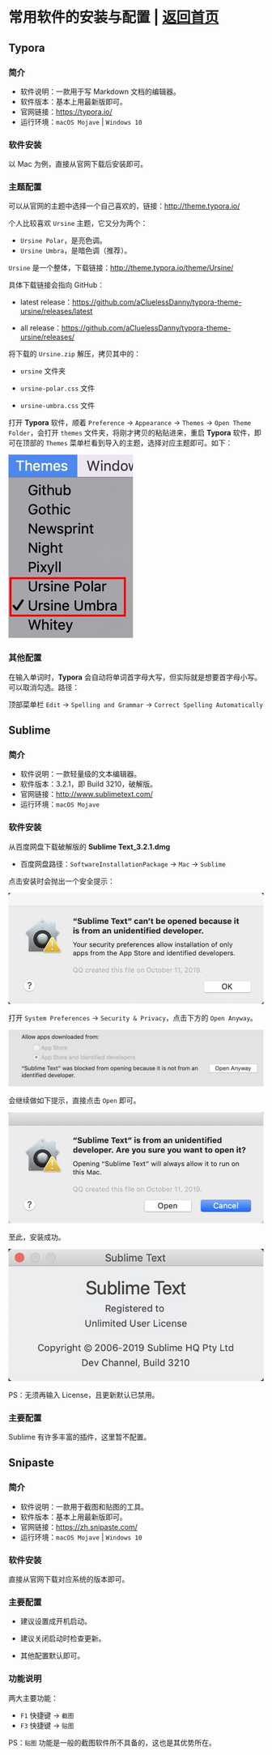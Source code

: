 # 常用软件的安装与配置 | [返回首页](../README.md)



## Typora



### 简介

- 软件说明：一款用于写 Markdown 文档的编辑器。
- 软件版本：基本上用最新版即可。
- 官网链接：https://typora.io/
- 运行环境：`macOS Mojave` | `Windows 10`





### 软件安装



以 Mac 为例，直接从官网下载后安装即可。





### 主题配置



可以从官网的主题中选择一个自己喜欢的，链接：http://theme.typora.io/



个人比较喜欢 `Ursine` 主题，它又分为两个：

- `Ursine Polar`，是亮色调。
- `Ursine Umbra`，是暗色调（推荐）。



`Ursine` 是一个整体，下载链接：http://theme.typora.io/theme/Ursine/



具体下载链接会指向 GitHub：

- latest release：https://github.com/aCluelessDanny/typora-theme-ursine/releases/latest

- all release：https://github.com/aCluelessDanny/typora-theme-ursine/releases/



将下载的 `Ursine.zip` 解压，拷贝其中的：

-  `ursine` 文件夹

- `ursine-polar.css` 文件

- `ursine-umbra.css` 文件



打开 **Typora** 软件，顺着 `Preference` -> `Appearance` -> `Themes` -> `Open Theme Folder`，会打开 `themes` 文件夹，将刚才拷贝的粘贴进来，重启 **Typora** 软件，即可在顶部的 `Themes` 菜单栏看到导入的主题，选择对应主题即可。如下：

![Typora-Ursine-Theme](../img/Typora-Ursine-Theme(1).jpg)





### 其他配置



在输入单词时，**Typora** 会自动将单词首字母大写，但实际就是想要首字母小写。可以取消勾选。路径：



顶部菜单栏 `Edit` -> `Spelling and Grammar` -> `Correct Spelling Automatically`







## Sublime



### 简介



- 软件说明：一款轻量级的文本编辑器。
- 软件版本：3.2.1，即 Build 3210，破解版。
- 官网链接：http://www.sublimetext.com/
- 运行环境：`macOS Mojave` 



### 软件安装



从百度网盘下载破解版的 **Sublime Text_3.2.1.dmg**



- 百度网盘路径：`SoftwareInstallationPackage` -> `Mac` -> `Sublime`





点击安装时会抛出一个安全提示：



![Sublime安装-Mac](../img/Sublime安装-Mac(1).jpg)





打开 `System Preferences` -> `Security & Privacy`，点击下方的 `Open Anyway`。



![Sublime安装-Mac安全提示](../img/Sublime安装-Mac(2).jpg)





会继续做如下提示，直接点击 `Open` 即可。



![Sublime安装-Mac安全提示](../img/Sublime安装-Mac(3).jpg)





至此，安装成功。



![Sublime安装-Mac](../img/Sublime安装-Mac(4).jpg)



PS：无须再输入 License，且更新默认已禁用。





### 主要配置



Sublime 有许多丰富的插件，这里暂不配置。





## Snipaste



### 简介

- 软件说明：一款用于截图和贴图的工具。
- 软件版本：基本上用最新版即可。
- 官网链接：https://zh.snipaste.com/
- 运行环境：`macOS Mojave` | `Windows 10`



### 软件安装



直接从官网下载对应系统的版本即可。



### 主要配置



- 建议设置成开机启动。
- 建议关闭启动时检查更新。

- 其他配置默认即可。



### 功能说明



两大主要功能：

- `F1` 快捷键 -> `截图`
- `F3` 快捷键 -> `贴图`



PS：`贴图` 功能是一般的截图软件所不具备的，这也是其优势所在。






